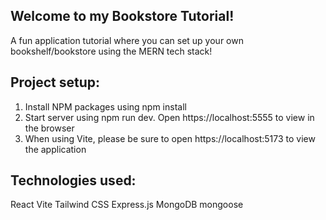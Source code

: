 ## Welcome to my Bookstore Tutorial!

A fun application tutorial where you can set up your own bookshelf/bookstore using the MERN tech stack!

## Project setup:
1. Install NPM packages using npm install
2. Start server using npm run dev.  Open https://localhost:5555 to view in the browser
3. When using Vite, please be sure to open https://localhost:5173 to view the application

## Technologies used:
React
Vite
Tailwind CSS
Express.js
MongoDB
mongoose
